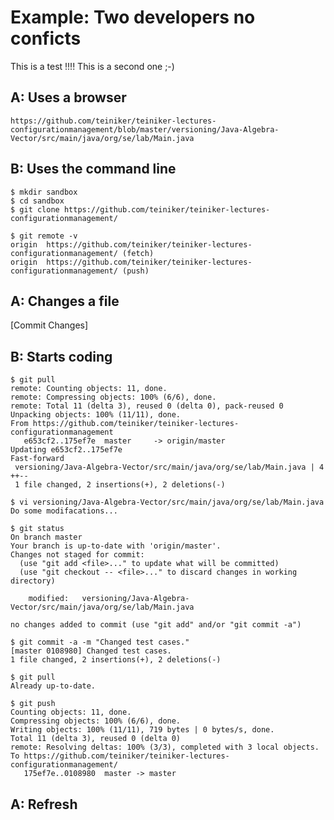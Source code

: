 Example: Two developers no conficts
====================================

This is a test !!!!
This is a second one ;-)


A: Uses a browser
-----------------
	https://github.com/teiniker/teiniker-lectures-configurationmanagement/blob/master/versioning/Java-Algebra-Vector/src/main/java/org/se/lab/Main.java


B: Uses the command line
------------------------

```
$ mkdir sandbox
$ cd sandbox
$ git clone https://github.com/teiniker/teiniker-lectures-configurationmanagement/
```
```
$ git remote -v
origin	https://github.com/teiniker/teiniker-lectures-configurationmanagement/ (fetch)
origin	https://github.com/teiniker/teiniker-lectures-configurationmanagement/ (push)
```

A: Changes a file
-----------------
[Commit Changes]

B: Starts coding 
-----------------

```
$ git pull
remote: Counting objects: 11, done.
remote: Compressing objects: 100% (6/6), done.
remote: Total 11 (delta 3), reused 0 (delta 0), pack-reused 0
Unpacking objects: 100% (11/11), done.
From https://github.com/teiniker/teiniker-lectures-configurationmanagement
   e653cf2..175ef7e  master     -> origin/master
Updating e653cf2..175ef7e
Fast-forward
 versioning/Java-Algebra-Vector/src/main/java/org/se/lab/Main.java | 4 ++--
 1 file changed, 2 insertions(+), 2 deletions(-)
```

```
$ vi versioning/Java-Algebra-Vector/src/main/java/org/se/lab/Main.java
Do some modifacations...
```

```
$ git status
On branch master
Your branch is up-to-date with 'origin/master'.
Changes not staged for commit:
  (use "git add <file>..." to update what will be committed)
  (use "git checkout -- <file>..." to discard changes in working directory)

	modified:   versioning/Java-Algebra-Vector/src/main/java/org/se/lab/Main.java

no changes added to commit (use "git add" and/or "git commit -a")
```

```
$ git commit -a -m "Changed test cases."
[master 0108980] Changed test cases.
1 file changed, 2 insertions(+), 2 deletions(-)
```

```
$ git pull
Already up-to-date.

$ git push
Counting objects: 11, done.
Compressing objects: 100% (6/6), done.
Writing objects: 100% (11/11), 719 bytes | 0 bytes/s, done.
Total 11 (delta 3), reused 0 (delta 0)
remote: Resolving deltas: 100% (3/3), completed with 3 local objects.
To https://github.com/teiniker/teiniker-lectures-configurationmanagement/
   175ef7e..0108980  master -> master
```

A: Refresh
----------
